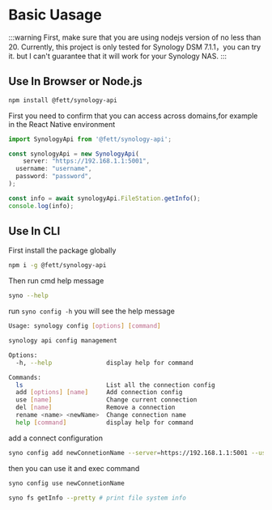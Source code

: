 # Basic Uasage

:::warning
First, make sure that you are using nodejs version of no less than 20.
Currently, this project is only tested for Synology DSM 7.1.1，you can try it. but I can't guarantee that it will work for your Synology NAS.
:::

## Use In Browser or Node.js

```bash
npm install @fett/synology-api
```

First you need to confirm that you can access across domains,for example in the React Native environment

```js
import SynologyApi from '@fett/synology-api';

const synologyApi = new SynologyApi(
    server: "https://192.168.1.1:5001",
  username: "username",
  password: "password",
);

const info = await synologyApi.FileStation.getInfo();
console.log(info);
```

## Use In CLI

First install the package globally

```bash
npm i -g @fett/synology-api
```

Then run cmd help message

```bash
syno --help
```

run `syno config -h` you will see the help message

```bash
Usage: synology config [options] [command]

synology api config management

Options:
  -h, --help               display help for command

Commands:
  ls                       List all the connection config
  add [options] [name]     Add connection config
  use [name]               Change current connection
  del [name]               Remove a connection
  rename <name> <newName>  Change connection name
  help [command]           display help for command
```

add a connect configuration

```bash
syno config add newConnetionName --server=https://192.168.1.1:5001 --username=admin --password=password
```

then you can use it and exec command

```bash
syno config use newConnetionName

syno fs getInfo --pretty # print file system info

```
